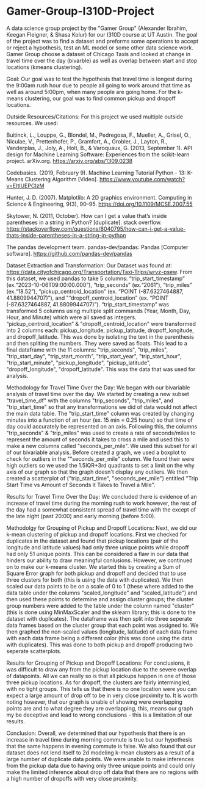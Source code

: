 # Gamer-Group-I310D-Project
A data science group project by the "Gamer Group" (Alexander Ibrahim, Keegan Fleigner, & Shasa Kolur) for our I310D course at UT Austin. The goal of the project was to find a dataset and preforms some operations to accept or reject a hypothesis, test an ML model or some other data science work. Gamer Group choose a dataset of Chicago Taxis and looked at change in travel time over the day (bivarble) as well as overlap between start and stop locations (kmeans clustering). 

Goal:
Our goal was to test the hypothesis that travel time is longest during the 9:00am rush hour due to people all going to work around that time as well as around 5:00pm, when many people are going home. For the k-means clustering, our goal was to find common pickup and dropoff locations.

Outside Resources/Citations:
For this project we used multiple outside resources. We used: 

Buitinck, L., Louppe, G., Blondel, M., Pedregosa, F., Mueller, A., Grisel, O., Niculae, V., Prettenhofer, P., Gramfort, A., Grobler, J., Layton, R., Vanderplas, J., Joly, A., Holt, B., & Varoquaux, G. (2013,   September 1). API design for Machine Learning Software: Experiences from the scikit-learn project. arXiv.org. https://arxiv.org/abs/1309.0238

Codebasics. (2019, February 9). Machine Learning Tutorial Python - 13: K-Means Clustering Algorithm [Video]. https://www.youtube.com/watch?v=EItlUEPCIzM

Hunter, J. D. (2007). Matplotlib: A 2D graphics environment. Computing in Science & Engineering, 9(3), 90–95. https://doi.org/10.1109/MCSE.2007.55

Skytower, N. (2011, October). How can I get a value that’s inside parentheses in a string in Python? [duplicate]. stack overflow. https://stackoverflow.com/questions/8040795/how-can-i-get-a-value-thats-inside-parentheses-in-a-string-in-python

The pandas development team. pandas-dev/pandas: Pandas [Computer software]. https://github.com/pandas-dev/pandas

Dataset Extraction and Transformation:
Our Dataset was found at: https://data.cityofchicago.org/Transportation/Taxi-Trips/wrvz-psew. From this dataset, we used pandas to take 5 columns: “trip_start_timestamp” (ex.“2023-10-06T09:00:00.000”), “trip_seconds” (ex.“2061”), “trip_miles” (ex.“18.52”), “pickup_centroid_location” (ex. “POINT (-87.6327464887, 41.8809944707)”), and "“dropoff_centroid_location” (ex. “POINT (-87.6327464887, 41.8809944707)”). “trip_start_timestamp” was transformed 5 columns using multiple split commands (Year, Month, Day, Hour, and Minute) which were all saved as integers. “pickup_centroid_location” & "dropoff_centroid_location" were transformed into 2 columns each: pickup_longitude, pickup_latitude, dropoff_longitude, and dropoff_latitude. This was done by isolating the text in the parenthesis and then spliting the numbers. They were saved as floats. This lead to a final dataframe with the 11 columns: "trip_seconds", "trip_miles", "trip_start_day", "trip_start_month", "trip_start_year", "trip_start_hour", "trip_start_minute", "pickup_longitude", "pickup_latitude", "dropoff_longitude", "dropoff_latitude". This was the data that was used for analysis.

Methodology for Travel Time Over the Day:
We began with our bivariable analysis of travel time over the day. We started by creating a new subset "travel_time_df" with the columns "trip_seconds", "trip_miles", and "trip_start_time" so that any transformations we did of data would not affect the main data table. The "trip_start_time" column was created by changing minutes into a function of an hour (ex. 15 min = 0.25 hours) so that time of day could accurately be represented on an axis. Following this, the columns "trip_seconds" & "trip_miles" was used to create a rate of seconds/miles to represent the amount of seconds it takes to cross a mile and used this to make a new columns called "seconds_per_mile". We used this subset for all of our bivariable analysis. Before created a graph, we used a boxplot to check for outliers in the ""seconds_per_mile" column. We found their were high outliers so we used the 1.5IQR+3rd quadrants to set a limit on the why axis of our graph so that the graph doesn't display any outliers. We then created a scatterplot of ("trip_start_time", "seconds_per_mile") entitled "Trip Start Time vs Amount of Seconds it Takes to Travel a Mile".

Results for Travel Time Over the Day:
We concluded there is evidence of an increase of travel time during the morning rush to work however, the rest of the day had a somewhat consistent spread of travel time with the except of the late night (past 20:00) and early morning (before 5:00).

Methodolgy for Grouping of Pickup and Dropoff Locations:
Next, we did our k-mean clustering of pickup and dropoff locations. First we checked for duplicates in the dataset and found that pickup locations (pair of the longitude and latitude values) had only three unique points while dropoff had only 51 unique points. This can be considered a flaw in our data that hinders our ability to draw meaningful conlusions. However, we continued on to make our k-means cluster. We started this by creating a Sum of Square Error graph for both pickup and dropoff and decided that to use three clusters for both (this is using the data with duplicates). We then scaled our data points to be on a scale of 0 to 1 (these where added to the data table under the columns "scaled_longitude" and "scaled_latitude") and then used these points to determine and assign cluster groups; the cluster group numbers were added to the table under the column named "cluster" (this is done using MinMaxScaler and the sklearn library; this is done to the dataset with duplicates). The dataframe was then split into three seperate data frames based on the cluster group that each point was assigned to. We then graphed the non-scaled values (longitude, latitude) of each data frame with each data frame being a different color (this was done using the data with duplicates). This was done to both pickup and dropoff producing two seperate scatterplots.

Results for Grouping of Pickup and Dropoff Locations:
For conclusions, it was difficult to draw any from the pickup location due to the severe overlap of datapoints. All we can really so is that all pickups happen in one of those three pickup locations. As for dropoff, the clusters are fairly intermingled, with no tight groups. This tells us that there is no one location were you can expect a large amount of drop off to be in very close proximity to. It is worth noting however, that our graph is unable of showing were overlapping points are and to what degree they are overlapping, this, means our graph my be deceptive and lead to wrong conclusions - this is a limitation of our results.

Conclusion:
Overall, we determined that our hypothesis that there is an increase in travel time during morning commute is true but our hypothesis that the same happens in evening commute is false. We also found that our dataset does not lend itself to 2d modeling k-mean clusters as a result of a large number of duplicate data points. We were unable to make inferences from the pickup data due to having only three unique points and could only make the limited inference about drop off data that there are no regions with a high number of dropoffs with very close proximity.







